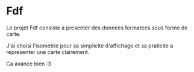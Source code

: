 # Fdf

Le projet Fdf consiste a presenter des donnees formatees sous forme de carte.

J'ai choisi l'isometrie pour sa simplicite d'affichage et sa praticite a representer une carte clairement.


Ca avance bien :3
